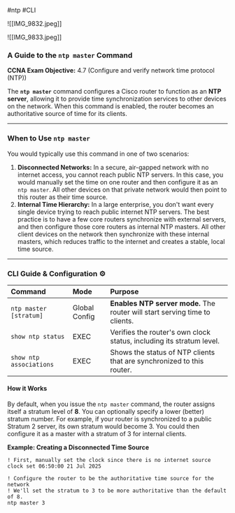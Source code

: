 #ntp #CLI 

![[IMG_9832.jpeg]]

![[IMG_9833.jpeg]]
### A Guide to the `ntp master` Command

**CCNA Exam Objective:** 4.7 (Configure and verify network time protocol (NTP))

The **`ntp master`** command configures a Cisco router to function as an **NTP server**, allowing it to provide time synchronization services to other devices on the network. When this command is enabled, the router becomes an authoritative source of time for its clients.

***

### When to Use `ntp master`

You would typically use this command in one of two scenarios:

1.  **Disconnected Networks:** In a secure, air-gapped network with no internet access, you cannot reach public NTP servers. In this case, you would manually set the time on one router and then configure it as an `ntp master`. All other devices on that private network would then point to this router as their time source.
2.  **Internal Time Hierarchy:** In a large enterprise, you don't want every single device trying to reach public internet NTP servers. The best practice is to have a few core routers synchronize with external servers, and then configure those core routers as internal NTP masters. All other client devices on the network then synchronize with these internal masters, which reduces traffic to the internet and creates a stable, local time source.

---

### CLI Guide & Configuration ⚙️

| Command | Mode | Purpose |
| :--- | :--- | :--- |
| `ntp master [stratum]` | Global Config | **Enables NTP server mode.** The router will start serving time to clients. |
| `show ntp status` | EXEC | Verifies the router's own clock status, including its stratum level. |
| `show ntp associations`| EXEC | Shows the status of NTP clients that are synchronized to this router. |

#### **How it Works**

By default, when you issue the `ntp master` command, the router assigns itself a stratum level of **8**. You can optionally specify a lower (better) stratum number. For example, if your router is synchronized to a public Stratum 2 server, its own stratum would become 3. You could then configure it as a master with a stratum of 3 for internal clients.

**Example: Creating a Disconnected Time Source**
```cisco
! First, manually set the clock since there is no internet source
clock set 06:50:00 21 Jul 2025

! Configure the router to be the authoritative time source for the network
! We'll set the stratum to 3 to be more authoritative than the default of 8.
ntp master 3
